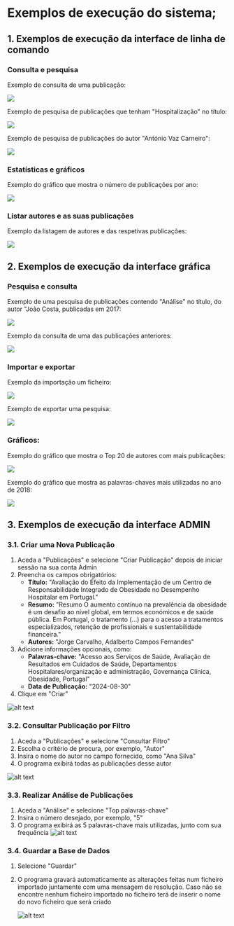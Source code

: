 # Exemplos de execução do sistema;
##  **1. Exemplos de execução da interface de linha de comando**

### **Consulta e pesquisa**
Exemplo de consulta de uma publicação:

![](Imagens/ex_consulta_comando.png)

Exemplo de pesquisa de publicações que tenham "Hospitalização" no título:

![](Imagens/ex_pesquisa_comando.png)

Exemplo de pesquisa de publicações do autor "António Vaz Carneiro":

![](Imagens/ex_pesquisa_comando2.png)

### **Estatísticas e gráficos**
Exemplo do gráfico que mostra o número de publicações por ano:

![](Imagens/ex_graph_comando.png)


### **Listar autores e as suas publicações**
Exemplo da listagem de autores e das respetivas publicações:

![](Imagens/ex_listarautores.png)
###
##  **2. Exemplos de execução da interface gráfica**

### **Pesquisa e consulta**
Exemplo de uma pesquisa de publicações contendo "Análise" no título, do autor "João Costa, publicadas em 2017:

![](Imagens/ex_pesquisa_grafica.png)

Exemplo da consulta de uma das publicações anteriores:

![](Imagens/ex_consulta_grafica.png)

### **Importar e exportar**

Exemplo da importação um ficheiro:

![](Imagens/Importar.png)

Exemplo de exportar uma pesquisa:

![](Imagens/GuardarPesquisa.png)

### **Gráficos**:

Exemplo do gráfico que mostra o Top 20 de autores com mais publicações:

![](Imagens/ex_graph_grafica.png)

Exemplo do gráfico que mostra as palavras-chaves mais utilizadas no ano de 2018:

![](Imagens/ex_graph_grafica2.png)

## **3. Exemplos de execução da interface ADMIN**

### **3.1. Criar uma Nova Publicação**
1. Aceda a "Publicações" e selecione "Criar Publicação" depois de iniciar sessão na sua conta Admin
2. Preencha os campos obrigatórios:
   - **Título:** "Avaliação do Efeito da Implementação de um Centro de Responsabilidade Integrado de Obesidade no Desempenho Hospitalar em Portugal."
   - **Resumo:** "Resumo O aumento contínuo na prevalência da obesidade é um desafio ao nível global, em termos económicos e de saúde pública. Em Portugal, o tratamento (...) para o acesso a tratamentos especializados, retenção de profissionais e sustentabilidade financeira."
   - **Autores:** "Jorge Carvalho, Adalberto Campos Fernandes"
3. Adicione informações opcionais, como:
   - **Palavras-chave:** "Acesso aos Serviços de Saúde, Avaliação de Resultados em Cuidados de Saúde, Departamentos Hospitalares/organização e administração, Governança Clínica, Obesidade, Portugal"
   - **Data de Publicação:** "2024-08-30"
4. Clique em "Criar"

![alt text](Imagens/admin_criar.png)
### **3.2. Consultar Publicação por Filtro**
1. Aceda a "Publicações" e selecione "Consultar Filtro"
2. Escolha o critério de procura, por exemplo, "Autor"
3. Insira o nome do autor no campo fornecido, como "Ana Silva"
4. O programa exibirá todas as publicações desse autor

![alt text](Imagens/admin_consultar.png)
### **3.3. Realizar Análise de Publicações**
1. Aceda a "Análise" e selecione "Top palavras-chave"
2. Insira o número desejado, por exemplo, "5"
3. O programa exibirá as 5 palavras-chave mais utilizadas, junto com sua frequência
  ![alt text](Imagens/admin_analise.png)
### **3.4. Guardar a Base de Dados**
1. Selecione "Guardar"
2. O programa gravará automaticamente as alterações feitas num ficheiro importado juntamente com uma mensagem de resolução. Caso não se encontre nenhum ficheiro importado no ficheiro terá de inserir o nome do novo ficheiro que será criado

     ![alt text](Imagens/admin_guardar.png)
